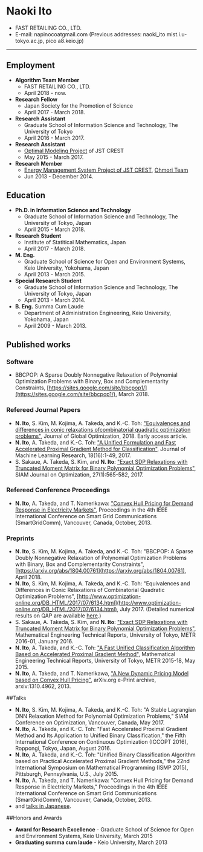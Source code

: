 # Naoki Ito
* FAST RETAILING CO., LTD.
* E-mail: napinocoatgmail.com (Previous addresses: naoki_ito mist.i.u-tokyo.ac.jp, pico a8.keio.jp)

---
## Employment
* **Algorithm Team Member**
    * FAST RETAILING CO., LTD.
    * April 2018 - now.
* **Research Fellow**
    * Japan Society for the Promotion of Science
    * April 2017 - March 2018.
* **Research Assistant**
    * Graduate School of Information Science and Technology, The University of Tokyo
    * April 2016 - March 2017.
* **Research Assistant**
    * [Optimal Modeling Project](https://www.jst.go.jp/kisoken/crest/en/project/1111084/14532097.html) of JST CREST
    * May 2015 - March 2017.
* **Research Member**
    * [Energy Management System Project of JST CREST](http://www.jst.go.jp/kisoken/crest/en/research_area/ongoing/areah24-1.html), [Ohmori Team](http://ohmori-control.jp/)
    * Jun 2013 - December 2014.

## Education
* **Ph.D. in Information Science and Technology**
    * Graduate School of Information Science and Technology, The University of Tokyo, Japan
    * April 2015 - March 2018.
* **Research Student** 
    * Institute of Statitical Mathematics, Japan
    * April 2017 - March 2018.
* **M. Eng.**
    * Graduate School of Science for Open and Environment Systems, Keio University, Yokohama, Japan
    * April 2013 - March 2015.
* **Special Research Student**
    * Graduate School of Information Science and Technology, The University of Tokyo, Japan
    * April 2013 - March 2014.
* **B. Eng.** Summa Cum Laude
    * Department of Administration Engineering, Keio University, Yokohama, Japan
    * April 2009 - March 2013.


## Published works
### Software
* BBCPOP: A Sparse Doubly Nonnegative Relaxation of Polynomial Optimization Problems with Binary, Box and Complementarity Constraints, [https://sites.google.com/site/bbcpop1/](https://sites.google.com/site/bbcpop1/), March 2018.

### Refereed Journal Papers
* **N. Ito**, S. Kim, M. Kojima, A. Takeda, and K.-C. Toh:
  ["Equivalences and differences in conic relaxations ofcombinatorial quadratic optimization problems"](https://rdcu.be/ZMVm), Journal of Global Optimization, 2018. Early access article.
* **N. Ito**, A. Takeda, and K.-C. Toh: 
  ["A Unified Formulation and Fast Accelerated Proximal Gradient Method for Classification"](http://jmlr.org/papers/v18/16-274.html), 
  Journal of Machine Learning Research, 18(16):1-49, 
  2017.
* S. Sakaue, A. Takeda, S. Kim, and **N. Ito**: 
  ["Exact SDP Relaxations with Truncated Moment Matrix for Binary Polynomial Optimization Problems"](http://epubs.siam.org/doi/abs/10.1137/16M105544X), 
  SIAM Journal on Optimization, 27(1):565-582, 
  2017.

### Refereed Conference Proceedings
* **N. Ito**, A. Takeda, and T. Namerikawa: 
  ["Convex Hull Pricing for Demand Response in Electricity Markets"](http://ieeexplore.ieee.org/document/6687949/), 
  Proceedings in the 4th IEEE International Conference on Smart Grid Communications (SmartGridComm), 
  Vancouver, Canada, 
  October, 2013.

### Preprints
* **N. Ito**, S. Kim, M. Kojima, A. Takeda, and K.-C. Toh: 
  "BBCPOP: A Sparse Doubly Nonnegative Relaxation of Polynomial Optimization Problems with Binary, Box and Complementarity Constraints",
  [https://arxiv.org/abs/1804.00761](https://arxiv.org/abs/1804.00761), April 2018.
* **N. Ito**, S. Kim, M. Kojima, A. Takeda, and K.-C. Toh: 
  "Equivalences and Differences in Conic Relaxations of Combinatorial Quadratic Optimization Problems", 
  [http://www.optimization-online.org/DB_HTML/2017/07/6134.html](http://www.optimization-online.org/DB_HTML/2017/07/6134.html), July 2017. 
  (Detailed numerical results on QAP are available [here](papers/IKKTT2017a_full_table.pdf).)
* S. Sakaue, A. Takeda, S. Kim, and **N. Ito**:
  ["Exact SDP Relaxations with Truncated Moment Matrix for Binary Polynomial Optimization Problems"](http://www.keisu.t.u-tokyo.ac.jp/research/techrep/data/2016/METR16-01.pdf), 
  Mathematical Engineering Technical Reports, 
  University of Tokyo, 
  METR 2016-01, 
  January 2016.
* **N. Ito**, A. Takeda, and K.-C. Toh: 
  ["A Fast Unified Classification Algorithm Based on Accelerated Proximal Gradient Method"](http://www.keisu.t.u-tokyo.ac.jp/research/techrep/data/2015/METR15-18.pdf), 
  Mathematical Engineering Technical Reports, 
  University of Tokyo, 
  METR 2015-18, 
  May 2015.
* **N. Ito**, A. Takeda, and T. Namerikawa, 
  ["A New Dynamic Pricing Model based on Convex Hull Pricing"](https://arxiv.org/abs/1310.4962), 
  arXiv.org e-Print archive, 
  arxiv:1310.4962, 2013. 

##Talks
* **N. Ito**, S. Kim, M. Kojima, A. Takeda, and K.-C. Toh: 
  "A Stable Lagrangian DNN Relaxation Method for Polynomial Optimization Problems," 
  SIAM Conference on Optimization, 
  Vancouver, Canada, 
  May 2017.
* **N. Ito**, A. Takeda, and K.-C. Toh: 
  "Fast Accelerated Proximal Gradient Method and Its Application to Unified Binary Classification," 
  the Fifth International Conference on Continuous Optimization (ICCOPT 2016), 
  Roppongi, Tokyo, Japan, 
  August 2016.
* **N. Ito**, A. Takeda, and K.-C. Toh: 
  "Unified Binary Classification Algorithm based on Practical Accelerated Proximal Gradient Methods," 
  the 22nd International Symposium on Mathematical Programming (ISMP 2015), 
  Pittsburgh, Pennsylvania, U.S., 
  July 2015.
* **N. Ito**, A. Takeda, and T. Namerikawa: 
  "Convex Hull Pricing for Demand Response in Electricity Markets," 
  Proceedings in the 4th IEEE International Conference on Smart Grid Communications (SmartGridComm), 
  Vancouver, Canada, 
  October, 2013.
* and [talks in Japanese](achievement-ja).

##Honors and Awards
* **Award for Research Excellence** - 
  Graduate School of Science for Open and Environment Systems, Keio University, 
  March 2015
* **Graduating summa cum laude** - 
  Keio University, 
  March 2013
